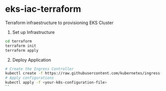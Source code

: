 # eks-iac-terraform
Terraform infraestructure to provisioning EKS Cluster

1. Set up Infrastructure

```bash
cd terraform
terraform init
terraform apply
```

2. Deploy Application
```bash
# Create the Ingress Controller
kubectl create -f https://raw.githubusercontent.com/kubernetes/ingress-nginx/controller-v1.12.0/deploy/static/provider/aws/deploy.yaml
# Apply configurations
kubectl apply -f <your-k8s-configuration-file>
``
